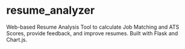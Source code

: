 # resume_analyzer
Web-based Resume Analysis Tool to calculate Job Matching and ATS Scores, provide feedback, and improve resumes. Built with Flask and Chart.js.
